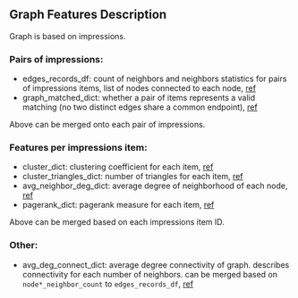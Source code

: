 ## Graph Features Description

Graph is based on impressions.

### Pairs of impressions:

- edges_records_df: count of neighbors and neighbors statistics for pairs of impressions items, list of nodes connected to each node, [ref](https://networkx.github.io/documentation/stable/reference/generated/networkx.classes.function.neighbors.html?highlight=neighbors#networkx.classes.function.neighbors)
- graph_matched_dict: whether a pair of items represents a valid matching (no two distinct edges share a common endpoint), [ref](https://networkx.github.io/documentation/stable/reference/algorithms/generated/networkx.algorithms.matching.is_matching.html?highlight=is_matching#networkx.algorithms.matching.is_matching)

Above can be merged onto each pair of impressions.

### Features per impressions item:

- cluster_dict: clustering coefficient for each item, [ref](https://networkx.github.io/documentation/stable/reference/algorithms/generated/networkx.algorithms.cluster.clustering.html)
- cluster_triangles_dict: number of triangles for each item, [ref](https://networkx.github.io/documentation/stable/reference/algorithms/generated/networkx.algorithms.cluster.triangles.html#networkx.algorithms.cluster.triangles)
- avg_neighbor_deg_dict: average degree of neighborhood of each node, [ref](https://networkx.github.io/documentation/stable/reference/algorithms/generated/networkx.algorithms.assortativity.average_neighbor_degree.html?highlight=average_neighbor_degree#networkx.algorithms.assortativity.average_neighbor_degree)
- pagerank_dict: pagerank measure for each item, [ref](https://networkx.github.io/documentation/stable/reference/algorithms/generated/networkx.algorithms.link_analysis.pagerank_alg.pagerank.html?highlight=pagerank#networkx.algorithms.link_analysis.pagerank_alg.pagerank)

Above can be merged based on each impressions item ID.

### Other:

- avg_deg_connect_dict: average degree connectivity of graph. describes connectivity for each number of neighbors. can be merged based on `node*_neighbor_count`  to `edges_records_df`, [ref](https://networkx.github.io/documentation/stable/reference/algorithms/generated/networkx.algorithms.assortativity.average_degree_connectivity.html?highlight=average_degree_connectivity#networkx.algorithms.assortativity.average_degree_connectivity)
